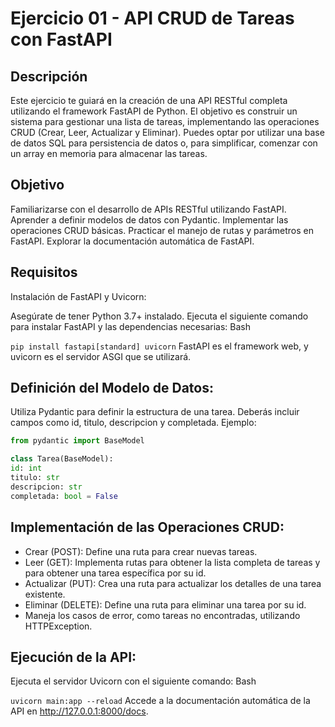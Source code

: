 # Ejercicio 01 - API CRUD de Tareas con FastAPI

## Descripción

Este ejercicio te guiará en la creación de una API RESTful completa utilizando el framework FastAPI de Python. El objetivo es construir un sistema para gestionar una lista de tareas, implementando las operaciones CRUD (Crear, Leer, Actualizar y Eliminar). Puedes optar por utilizar una base de datos SQL para persistencia de datos o, para simplificar, comenzar con un array en memoria para almacenar las tareas.

## Objetivo

Familiarizarse con el desarrollo de APIs RESTful utilizando FastAPI.
Aprender a definir modelos de datos con Pydantic.
Implementar las operaciones CRUD básicas.
Practicar el manejo de rutas y parámetros en FastAPI.
Explorar la documentación automática de FastAPI.

## Requisitos

Instalación de FastAPI y Uvicorn:

Asegúrate de tener Python 3.7+ instalado.
Ejecuta el siguiente comando para instalar FastAPI y las dependencias necesarias:
Bash

`pip install fastapi[standard] uvicorn`
FastAPI es el framework web, y uvicorn es el servidor ASGI que se utilizará.

## Definición del Modelo de Datos:

Utiliza Pydantic para definir la estructura de una tarea. Deberás incluir campos como id, titulo, descripcion y completada.
Ejemplo:

```Python
from pydantic import BaseModel

class Tarea(BaseModel):
id: int
titulo: str
descripcion: str
completada: bool = False
```

## Implementación de las Operaciones CRUD:

-   Crear (POST): Define una ruta para crear nuevas tareas.
-   Leer (GET): Implementa rutas para obtener la lista completa de tareas y para obtener una tarea específica por su id.
-   Actualizar (PUT): Crea una ruta para actualizar los detalles de una tarea existente.
-   Eliminar (DELETE): Define una ruta para eliminar una tarea por su id.
-   Maneja los casos de error, como tareas no encontradas, utilizando HTTPException.

## Ejecución de la API:

Ejecuta el servidor Uvicorn con el siguiente comando:
Bash

`uvicorn main:app --reload`
Accede a la documentación automática de la API en http://127.0.0.1:8000/docs.
